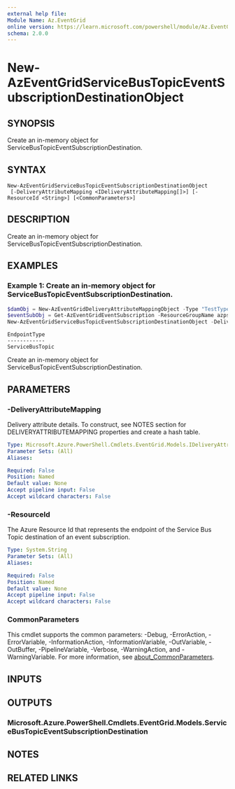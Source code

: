 ```yaml
---
external help file:
Module Name: Az.EventGrid
online version: https://learn.microsoft.com/powershell/module/Az.EventGrid/new-azeventgridservicebustopiceventsubscriptiondestinationobject
schema: 2.0.0
---
```


# New-AzEventGridServiceBusTopicEventSubscriptionDestinationObject

## SYNOPSIS
Create an in-memory object for ServiceBusTopicEventSubscriptionDestination.

## SYNTAX

```
New-AzEventGridServiceBusTopicEventSubscriptionDestinationObject
 [-DeliveryAttributeMapping <IDeliveryAttributeMapping[]>] [-ResourceId <String>] [<CommonParameters>]
```

## DESCRIPTION
Create an in-memory object for ServiceBusTopicEventSubscriptionDestination.

## EXAMPLES

### Example 1: Create an in-memory object for ServiceBusTopicEventSubscriptionDestination.
```powershell
$damObj = New-AzEventGridDeliveryAttributeMappingObject -Type "TestType" -Name "TestName"
$eventSubObj = Get-AzEventGridEventSubscription -ResourceGroupName azps_test_group_eventgrid -DomainName azps-domain -TopicName azps-topic
New-AzEventGridServiceBusTopicEventSubscriptionDestinationObject -DeliveryAttributeMapping $damObj -ResourceId $eventSubObj.Id
```

```output
EndpointType
------------
ServiceBusTopic
```

Create an in-memory object for ServiceBusTopicEventSubscriptionDestination.

## PARAMETERS

### -DeliveryAttributeMapping
Delivery attribute details.
To construct, see NOTES section for DELIVERYATTRIBUTEMAPPING properties and create a hash table.

```yaml
Type: Microsoft.Azure.PowerShell.Cmdlets.EventGrid.Models.IDeliveryAttributeMapping[]
Parameter Sets: (All)
Aliases:

Required: False
Position: Named
Default value: None
Accept pipeline input: False
Accept wildcard characters: False
```

### -ResourceId
The Azure Resource Id that represents the endpoint of the Service Bus Topic destination of an event subscription.

```yaml
Type: System.String
Parameter Sets: (All)
Aliases:

Required: False
Position: Named
Default value: None
Accept pipeline input: False
Accept wildcard characters: False
```

### CommonParameters
This cmdlet supports the common parameters: -Debug, -ErrorAction, -ErrorVariable, -InformationAction, -InformationVariable, -OutVariable, -OutBuffer, -PipelineVariable, -Verbose, -WarningAction, and -WarningVariable. For more information, see [about_CommonParameters](http://go.microsoft.com/fwlink/?LinkID=113216).

## INPUTS

## OUTPUTS

### Microsoft.Azure.PowerShell.Cmdlets.EventGrid.Models.ServiceBusTopicEventSubscriptionDestination

## NOTES

## RELATED LINKS

